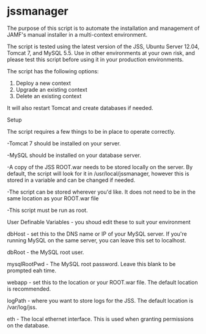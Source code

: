 jssmanager
==========
The purpose of this script is to automate the installation and management of JAMF's manual installer in a multi-context environment.

The script is tested using the latest version of the JSS, Ubuntu Server 12.04, Tomcat 7, and MySQL 5.5. Use in other environments at your own risk, and please test this script before using it in your production environments.

The script has the following options:

1) Deploy a new context
2) Upgrade an existing context
3) Delete an existing context

It will also restart Tomcat and create databases if needed.

Setup

The script requires a few things to be in place to operate correctly.

-Tomcat 7 should be installed on your server.

-MySQL should be installed on your database server.

-A copy of the JSS ROOT.war needs to be stored locally on the server. By default, the script will look for it in /usr/local/jssmanager, however this is stored in a variable and can be changed if needed.

-The script can be stored wherever you'd like. It does not need to be in the same location as your ROOT.war file

-This script must be run as root.

User Definable Variables - you shoud edit these to suit your environment

dbHost - set this to the DNS name or IP of your MySQL server. If you're running MySQL on the same server, you can leave this set to localhost.

dbRoot - the MySQL root user.

mysqlRootPwd - The MySQL root password. Leave this blank to be prompted eah time.

webapp - set this to the location or your ROOT.war file. The default location is recommended.

logPath - where you want to store logs for the JSS. The default location is /var/log/jss.

eth - The local ethernet interface. This is used when granting permissions on the database.
